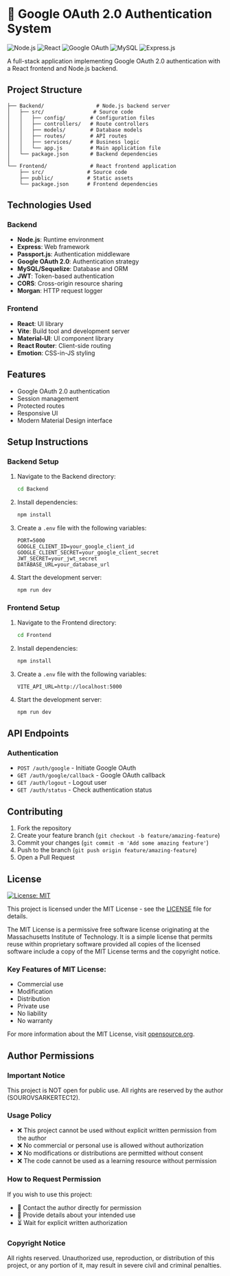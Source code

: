 # 🔐 Google OAuth 2.0 Authentication System

![Node.js](https://img.shields.io/badge/Node.js-339933?style=for-the-badge&logo=nodedotjs&logoColor=white)
![React](https://img.shields.io/badge/React-20232A?style=for-the-badge&logo=react&logoColor=61DAFB)
![Google OAuth](https://img.shields.io/badge/Google_OAuth-4285F4?style=for-the-badge&logo=google&logoColor=white)
![MySQL](https://img.shields.io/badge/MySQL-005C84?style=for-the-badge&logo=mysql&logoColor=white)
![Express.js](https://img.shields.io/badge/Express.js-000000?style=for-the-badge&logo=express&logoColor=white)

A full-stack application implementing Google OAuth 2.0 authentication with a React frontend and Node.js backend.

## Project Structure

```
├── Backend/                 # Node.js backend server
│   ├── src/                # Source code
│   │   ├── config/        # Configuration files
│   │   ├── controllers/   # Route controllers
│   │   ├── models/        # Database models
│   │   ├── routes/        # API routes
│   │   ├── services/      # Business logic
│   │   └── app.js         # Main application file
│   └── package.json       # Backend dependencies
│
└── Frontend/              # React frontend application
    ├── src/              # Source code
    ├── public/           # Static assets
    └── package.json      # Frontend dependencies
```

## Technologies Used

### Backend
- **Node.js**: Runtime environment
- **Express**: Web framework
- **Passport.js**: Authentication middleware
- **Google OAuth 2.0**: Authentication strategy
- **MySQL/Sequelize**: Database and ORM
- **JWT**: Token-based authentication
- **CORS**: Cross-origin resource sharing
- **Morgan**: HTTP request logger

### Frontend
- **React**: UI library
- **Vite**: Build tool and development server
- **Material-UI**: UI component library
- **React Router**: Client-side routing
- **Emotion**: CSS-in-JS styling

## Features
- Google OAuth 2.0 authentication
- Session management
- Protected routes
- Responsive UI
- Modern Material Design interface

## Setup Instructions

### Backend Setup
1. Navigate to the Backend directory:
   ```bash
   cd Backend
   ```
2. Install dependencies:
   ```bash
   npm install
   ```
3. Create a `.env` file with the following variables:
   ```
   PORT=5000
   GOOGLE_CLIENT_ID=your_google_client_id
   GOOGLE_CLIENT_SECRET=your_google_client_secret
   JWT_SECRET=your_jwt_secret
   DATABASE_URL=your_database_url
   ```
4. Start the development server:
   ```bash
   npm run dev
   ```

### Frontend Setup
1. Navigate to the Frontend directory:
   ```bash
   cd Frontend
   ```
2. Install dependencies:
   ```bash
   npm install
   ```
3. Create a `.env` file with the following variables:
   ```
   VITE_API_URL=http://localhost:5000
   ```
4. Start the development server:
   ```bash
   npm run dev
   ```

## API Endpoints

### Authentication
- `POST /auth/google` - Initiate Google OAuth
- `GET /auth/google/callback` - Google OAuth callback
- `GET /auth/logout` - Logout user
- `GET /auth/status` - Check authentication status

## Contributing
1. Fork the repository
2. Create your feature branch (`git checkout -b feature/amazing-feature`)
3. Commit your changes (`git commit -m 'Add some amazing feature'`)
4. Push to the branch (`git push origin feature/amazing-feature`)
5. Open a Pull Request

## License

[![License: MIT](https://img.shields.io/badge/License-MIT-yellow.svg)](https://opensource.org/licenses/MIT)

This project is licensed under the MIT License - see the [LICENSE](LICENSE) file for details.

The MIT License is a permissive free software license originating at the Massachusetts Institute of Technology. It is a simple license that permits reuse within proprietary software provided all copies of the licensed software include a copy of the MIT License terms and the copyright notice.

### Key Features of MIT License:
- Commercial use
- Modification
- Distribution
- Private use
- No liability
- No warranty

For more information about the MIT License, visit [opensource.org](https://opensource.org/licenses/MIT).

## Author Permissions

### Important Notice
This project is NOT open for public use. All rights are reserved by the author (SOUROVSARKERTEC12).

### Usage Policy
- ❌ This project cannot be used without explicit written permission from the author
- ❌ No commercial or personal use is allowed without authorization
- ❌ No modifications or distributions are permitted without consent
- ❌ The code cannot be used as a learning resource without permission

### How to Request Permission
If you wish to use this project:
- 📧 Contact the author directly for permission
- 📝 Provide details about your intended use
- ⏳ Wait for explicit written authorization

### Copyright Notice
All rights reserved. Unauthorized use, reproduction, or distribution of this project, or any portion of it, may result in severe civil and criminal penalties.
